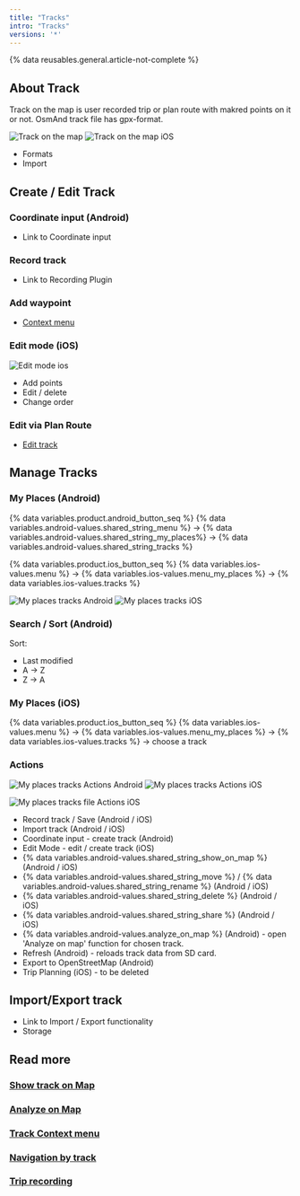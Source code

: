 ```yaml
---
title: "Tracks"
intro: "Tracks"
versions: '*'
---
```


{% data reusables.general.article-not-complete %}

## About Track

Track on the map is user recorded trip or plan route with makred points on it or not. OsmAnd track file has gpx-format.

![Track on the map](/assets/images/personal/tracks/track_on_map_android.png) ![Track on the map iOS](/assets/images/personal/tracks/track_on_map_ios.png)

- Formats
- Import

## Create / Edit Track

### Coordinate input (Android)

- Link to Coordinate input

### Record track

- Link to Recording Plugin

### Add waypoint

- [Context menu](/osmand/map/map-context-menu#-add--edit--track-waypoint)

### Edit mode (iOS)

![Edit mode ios](/assets/images/personal/tracks/edit_mode_ios.png) 

- Add points
- Edit / delete
- Change order

### Edit via Plan Route

- [Edit track](/osmand/plan-route/create-route)

## Manage Tracks 

### My Places (Android)

{% data variables.product.android_button_seq %} {% data variables.android-values.shared_string_menu %} → {% data variables.android-values.shared_string_my_places%} → {% data variables.android-values.shared_string_tracks %}

{% data variables.product.ios_button_seq %} {% data variables.ios-values.menu %} → {% data variables.ios-values.menu_my_places %} → {% data variables.ios-values.tracks %}

![My places tracks Android](/assets/images/personal/tracks/my_places_tracks_android.png) ![My places tracks iOS](/assets/images/personal/tracks/my_places_tracks_ios.png)

### Search / Sort (Android)

Sort: 

- Last modified
- A -> Z
- Z -> A

### My Places (iOS)

{% data variables.product.ios_button_seq %} {% data variables.ios-values.menu %} → {% data variables.ios-values.menu_my_places %} → {% data variables.ios-values.tracks %} → choose a track

### Actions

![My places tracks Actions Android](/assets/images/personal/tracks/my_places_tracks_actions_android.png) ![My places tracks Actions iOS](/assets/images/personal/tracks/my_places_tracks_actions_ios.png)

![My places tracks file Actions iOS](/assets/images/personal/tracks/my_places_track_file_actions_ios.png)

- Record track / Save (Android / iOS)
- Import track (Android / iOS)
- Coordinate input - create track (Android)
- Edit Mode - edit / create track (iOS) 
- {% data variables.android-values.shared_string_show_on_map %} (Android / iOS)
- {% data variables.android-values.shared_string_move %} /  {% data variables.android-values.shared_string_rename %}  (Android / iOS)
- {% data variables.android-values.shared_string_delete %} (Android / iOS)
- {% data variables.android-values.shared_string_share %}  (Android / iOS)
- {% data variables.android-values.analyze_on_map %} (Android) - open 'Analyze on map' function for chosen track.
- Refresh (Android) - reloads track data from SD card.
- Export to OpenStreetMap (Android)
- Trip Planning (iOS) - to be deleted


## Import/Export track

- Link to Import / Export functionality
- Storage

## Read more

### [Show track on Map](/osmand/map/tracks-on-map)
### [Analyze on Map](/osmand/map/tracks-on-map)
### [Track Context menu](/osmand/map/track-context-menu)
### [Navigation by track](/osmand/navigation/gpx-navigation)
### [Trip recording](/osmand/plugins/trip-recording)
